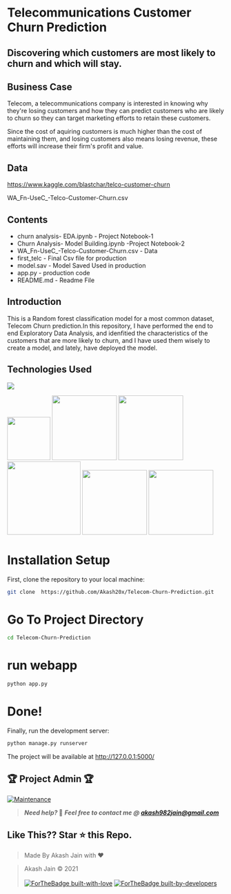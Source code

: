 
# Telecommunications Customer Churn Prediction

## Discovering which customers are most likely to churn and which will stay.

## Business Case

Telecom, a telecommunications company is interested in knowing why they're losing customers and how they can predict customers who are likely to churn so they can target marketing efforts to retain these customers. 

Since the cost of aquiring customers is much higher than the cost of maintaining them, and losing customers also means losing revenue, these efforts will increase their firm's profit and value. 

## Data

https://www.kaggle.com/blastchar/telco-customer-churn

WA_Fn-UseC_-Telco-Customer-Churn.csv

## Contents 

- churn analysis- EDA.ipynb - Project Notebook-1
- Churn Analysis- Model Building.ipynb -Project Notebook-2 
- WA_Fn-UseC_-Telco-Customer-Churn.csv - Data
- first_telc - Final Csv file for production
- model.sav - Model Saved Used in production
- app.py - production code
- README.md - Readme File

## Introduction

This is a Random forest classification model for a most common dataset, Telecom Churn prediction.In this repository, I have performed the end to end Exploratory Data Analysis, and idenfitied the characteristics of the customers that are more likely to churn, and I have used them wisely to create a model, and lately, have deployed the model.

## Technologies Used

![](https://forthebadge.com/images/badges/made-with-python.svg)

[<img target="_blank" src="https://numpy.org/images/logos/numpy.svg" width=100>](https://numpy.org)    [<img target="_blank" src="https://upload.wikimedia.org/wikipedia/commons/thumb/e/ed/Pandas_logo.svg/450px-Pandas_logo.svg.png" width=150>](https://pandas.pydata.org)    [<img target="_blank" src="https://scikit-learn.org/stable/_static/scikit-learn-logo-small.png" width=150>](https://scikit-learn.org/stable)   
[<img target="_blank" src="https://matplotlib.org/_static/logo2_compressed.svg" width=170>](https://matplotlib.org)      [<img target="_blank" src="https://seaborn.pydata.org/_static/logo-wide-lightbg.svg" width=150>](https://seaborn.pydata.org)      [<img target="_blank" src="https://jupyter.org/assets/nav_logo.svg" width=150>](https://jupyter.org)

 
# Installation Setup
First, clone the repository to your local machine:

```bash
git clone  https://github.com/Akash20x/Telecom-Churn-Prediction.git
```

# Go To Project Directory

```bash
cd Telecom-Churn-Prediction
```

# run webapp

```bash
python app.py
```

# Done!

Finally, run the development server:

```bash
python manage.py runserver
```
The project will be available at http://127.0.0.1:5000/

## 🏆 Project Admin 🏆
[![Maintenance](https://img.shields.io/maintenance/yes/2020?color=green&logo=github)](https://github.com/Akash20x)

> **_Need help?_ 🤔** 
> **_Feel free to contact me @ [akash982jain@gmail.com](mailto:akash982jain@gmail.com?Subject=Telecom-Churn-Prediction)_**

## Like This?? Star ⭐ this Repo.

> Made By Akash Jain with ❤️

> Akash Jain &copy; 2021
<br><br>
[![ForTheBadge built-with-love](http://ForTheBadge.com/images/badges/built-with-love.svg)](https://github.com/Akash20x)
[![ForTheBadge built-by-developers](http://ForTheBadge.com/images/badges/built-by-developers.svg)](https://github.com/Akash20x)

 
